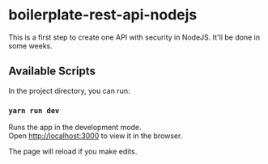 # boilerplate-rest-api-nodejs

This is a first step to create one API with security in NodeJS. It'll be done in some weeks.

## Available Scripts

In the project directory, you can run:

### `yarn run dev`

Runs the app in the development mode.<br>
Open [http://localhost:3000](http://localhost:3000) to view it in the browser.

The page will reload if you make edits.<br>
